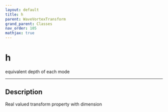 ```yaml
---
layout: default
title: h
parent: WaveVortexTransform
grand_parent: Classes
nav_order: 105
mathjax: true
---
```


#  h

equivalent depth of each mode


---

## Description
Real valued transform property with dimension 